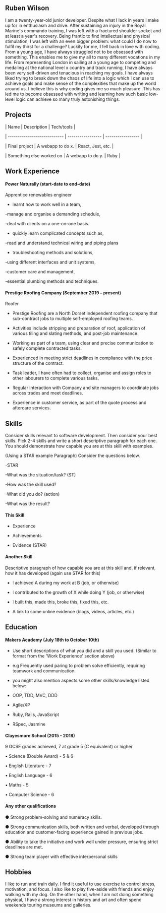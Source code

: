 ##  Ruben Wilson

I am a twenty-year-old junior developer. Despite what I lack in years I make up for in enthusiasm and drive. After sustaining an injury in the Royal Marine's commando training, I was left with a fractured shoulder socket and at least a year's recovery. Being frantic to find intellectual and physical stimulation, I was left with an even bigger problem: what could I do now to fulfil my thirst for a challenge? Luckily for me, I fell back in love with coding. From a young age, I have always struggled not to be obsessed with something. This enables me to give my all to many different vocations in my life. From representing London in sailing at a young age to competing and medaling at the national level x country and track running, I have always been very self-driven and tenacious in reaching my goals. I have always liked trying to break down the chaos of life into a logic which I can use to achieve goals and make sense of the complexities that make up the world around us. I believe this is why coding gives me so much pleasure. This has led me to become obsessed with writing and learning how such basic low-level logic can achieve so many truly astonishing things.

## Projects

| Name                         | Description       | Tech/tools        |

| ---------------------------- | ----------------- | ----------------- |

| Final project            | A webapp to do x. | React, Jest, etc. |

| Something else worked on | A webapp to do y. | Ruby              |

## Work Experience

#### Power Naturally (start-date to end-date)  

Apprentice renewables engineer

- learnt how to work well in a team, 

-manage and organise a demanding schedule,

-deal with clients on a one-on-one basis.

- quickly learn complicated concepts such as, 

-read and understand technical wiring and piping plans 

- troubleshooting methods and solutions, 

-using different interfaces and unit systems, 

-customer care and management,

-essential plumbing methods and techniques.

#### Prestige Roofing Company (September 2019 – present)

Roofer

-	Prestige Roofing are a North Dorset independent roofing company that sub-contract jobs to multiple self-employed roofing teams.

- Activities include stripping and preparation of roof, application of various tiling and slating methods, and post-job maintenance.

-	Working as part of a team, using clear and precise communication to safely complete contracted tasks.

-	Experienced in meeting strict deadlines in compliance with the price structure of the contract.

-	Task leader, I have often had to collect, organise and assign roles to other labourers to complete various tasks. 

-	Regular interaction with Company and site managers to coordinate jobs across trades and meet deadlines. 

- Experience in customer service, as part of the quote process and aftercare services. 

## Skills

Consider skills relevant to software development. Then consider your best skills. Pick 2-4 skills and write a short descriptive paragraph for each one. You should demonstrate how capable you are at this skill with examples.

(Using a STAR example Paragraph) Consider the questions below.

-STAR

-What was the situation/task? (ST)

-How was the skill used?

-What did you do? (action)

-What was the result?

#### This Skill

- Experience

- Achievements

- Evidence (STAR)

#### Another Skill

Descriptive paragraph of how capable you are at this skill and, if relevant, how it has developed (again use STAR for this)

- I achieved A during my work at B (job, or otherwise)

- I contributed to the growth of X while doing Y (job, or otherwise)

- I built this, made this, broke this, fixed this, etc.

- A link to some online evidence (blogs, videos, articles, etc.)

## Education

#### Makers Academy (July 18th to October 10th)

- Use short descriptions of what you did and a skill you used. (Similar to format from the 'Work Experience' section above)

- e.g Frequently used paring to problem solve efficiently, requiring teamwork and communication.

- you might also mention aspects some other skills/knowledge listed below: 

- OOP, TDD, MVC, DDD

- Agile/XP

- Ruby, Rails, JavaScript

- RSpec, Jasmine

#### Clayesmore School (2015 - 2018)

9 GCSE grades achieved, 7 at grade 5 (C equivalent) or higher

•	Science (Double Award) - 5 & 6

•	English Literature - 7

•	English Language - 6

•	Maths - 5

•	Computer Science - 6 

#### Any other qualifications

●	Strong problem-solving and numeracy skills.

●	Strong communication skills, both written and verbal, developed through education and customer-facing experience gained in previous jobs. 

●	Ability to take the initiative and work well under pressure, ensuring strict deadlines are met.

●	Strong team player with effective  interpersonal skills

## Hobbies

I like to run and train daily. I find it useful to use exercise to control stress, motivation, and focus. I also like to play five-aside with friends and enjoy walking with my dog. On the other hand, when I am not doing something physical, I have a strong interest in history and art and often spend weekends touring museums and galleries. 

